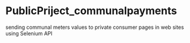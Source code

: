 # PublicPriject_communalpayments
sending communal meters values to private consumer pages in web sites using Selenium API

